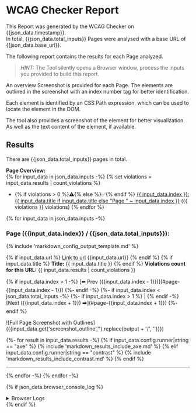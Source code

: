 # WCAG Checker Report

This Report was generated by the WCAG Checker on {{json_data.timestamp}}.    
In total, {{json_data.total_inputs}} Pages were analysed with a base URL of {{json_data.base_url}}.

The following report contains the results for each Page analyzed.

> _HINT:_ The Tool silently opens a Browser window, process the inputs you provided to build this report.        

An overview Screenshot is provided for each Page.
The elements are outlined in the screenshot with an index number tag for better identification.

Each element is identified by an CSS Path expression, which can be used to locate the element in the DOM.    

The tool also provides a screenshot of the element for better visualization. As well as the text content of the element, if available.    

## Results
There are {{json_data.total_inputs}} pages in total.

**Page Overview:**  
{% for input_data in json_data.inputs -%}
{% set violations = input_data.results | count_violations %}
- {% if violations > 0 %}⚠️{% else %}✅{% endif %} [{{ input_data.index }}: {{ input_data.title if input_data.title else "Page " ~ input_data.index }}](#page-{{input_data.index}}) ({{ violations }} violations)
{% endfor %}

{% for input_data in json_data.inputs -%}
<a name="page-{{input_data.index}}"></a>
### Page ({{input_data.index}} / {{json_data.total_inputs}}):

{% include 'markdown_config_output_template.md' %}

{% if input_data.url %}
[Link to url]({{input_data.url}})
{{input_data.url}}
{% endif %}
{% if input_data.title %}
**Title:** {{ input_data.title }}
{% endif %}
**Violations count for this URL:** {{ input_data.results | count_violations }}

{% if input_data.index > 1 -%}
[⬅️ Prev ({{input_data.index - 1}})](#page-{{input_data.index - 1}})
{%- endif -%}
{%- if input_data.index < json_data.total_inputs -%}
{%- if input_data.index > 1 %} | {% endif -%}
[Next ({{input_data.index + 1}}) ➡️](#page-{{input_data.index + 1}})
{%- endif %}


![Full Page Screenshot with Outlines]({{input_data.get('screenshot_outline','').replace(output + '/', '')}})

{%- for result in input_data.results -%}
{% if input_data.config.runner|string == "axe" %}
{% include 'markdown_results_include_axe.md' %}
{% elif input_data.config.runner|string == "contrast" %}
{% include 'markdown_results_include_contrast.md' %}
{% endif %}

---

{% endfor -%}
{% endfor -%}

{% if json_data.browser_console_log %}
<section>
<details>
<summary>Browser Logs</summary>

| Time | Level | Message       |
|------|-------|---------------|
{% for log in json_data.browser_console_log -%}
| {{ log.timestamp | datetimeformat("%Y-%m-%d %H:%M:%S") }} | {{ log.level }} | {{ log.text }} |
{%- endfor %}

</details>
</section>
{% endif %}
